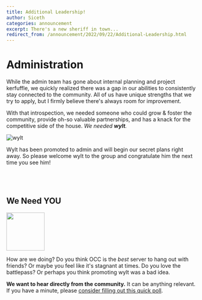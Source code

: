 ```yaml
---
title: Additional Leadership!
author: Siceth
categories: announcement
excerpt: There's a new sheriff in town...
redirect_from: /announcement/2022/09/22/Additional-Leadership.html
---
```


# Administration

While the admin team has gone about internal planning and project kerfuffle, we quickly realized there was a gap in our abilities to consistently stay connected to the community. All of us have unique strengths that we try to apply, but I firmly believe there's always room for improvement.

With that introspection, we needed someone who could grow & foster the community, provide oh-so valuable partnerships, and has a knack for the competitive side of the house. _We needed **wylt**._


![wylt](https://c.tenor.com/EPe_SK-nMJEAAAAC/wylt.gif)

Wylt has been promoted to admin and will begin our secret plans right away. So please welcome wylt to the group and congratulate him the next time you see him!
<br><br><br><br>


## We Need YOU

<img src="https://i.imgur.com/QYQmUyB.png" height="100">

How are we doing? Do you think OCC is the _best_ server to hang out with friends? Or maybe you feel like it's stagnant at times. Do you love the battlepass? Or perhaps you think promoting wylt was a bad idea.

**We want to hear directly from the community.** It can be anything relevant. If you have a minute, please [consider filling out this quick poll](https://forms.gle/sg7t4Y7ix5vcm5Ab9).
